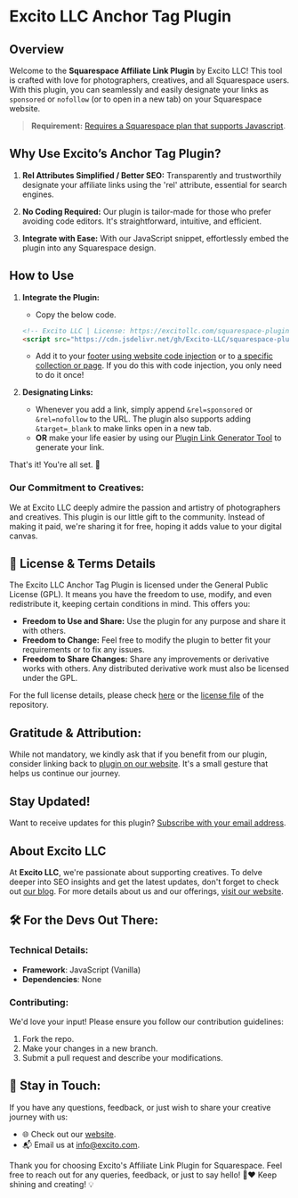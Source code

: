 # Excito LLC Anchor Tag Plugin


## Overview

Welcome to the **Squarespace Affiliate Link Plugin** by Excito LLC! This tool is crafted with love for photographers, creatives, and all Squarespace users. With this plugin, you can seamlessly and easily designate your links as `sponsored` or `nofollow` (or to open in a new tab) on your Squarespace website.

> **Requirement:** [Requires a Squarespace plan that supports Javascript](https://support.squarespace.com/hc/en-us/articles/205815928-Adding-custom-code-to-your-site#toc-ways-to-add-custom-code?target=_blank).


## Why Use Excito’s Anchor Tag Plugin?

1. **Rel Attributes Simplified / Better SEO:** Transparently and trustworthily designate your affiliate links using the 'rel' attribute, essential for search engines.

2. **No Coding Required:** Our plugin is tailor-made for those who prefer avoiding code editors. It's straightforward, intuitive, and efficient.

3. **Integrate with Ease:** With our JavaScript snippet, effortlessly embed the plugin into any Squarespace design.



## How to Use

1. **Integrate the Plugin:**
   - Copy the below code.
   ```html
   <!-- Excito LLC | License: https://excitollc.com/squarespace-plugins/squarespace-affiliate-link-plugin -->
   <script src="https://cdn.jsdelivr.net/gh/Excito-LLC/squarespace-plugins@latest/affiliate-link-plugin/plugin.js"></script>
   ```
   - Add it to your [footer using website code injection](https://support.squarespace.com/hc/en-us/articles/205815908-Using-code-injection?platform=v6&websiteId=648b5b11288f901493ae95af#toc-add-code-to-code-injection) or to [a specific collection or page](https://support.squarespace.com/hc/en-us/articles/205815908-Using-code-injection?platform=v6&websiteId=648b5b11288f901493ae95af#toc-per-page-code-injection). If you do this with code injection, you only need to do it once!

2. **Designating Links:**
   - Whenever you add a link, simply append `&rel=sponsored` or `&rel=nofollow` to the URL. The plugin also supports adding `&target=_blank` to make links open in a new tab.
   - **OR** make your life easier by using our [Plugin Link Generator Tool](https://excitollc.com/squarespace-plugins/squarespace-affiliate-link-plugin) to generate your link.

That's it! You're all set. 🎉



### Our Commitment to Creatives:

We at Excito LLC deeply admire the passion and artistry of photographers and creatives. This plugin is our little gift to the community. Instead of making it paid, we're sharing it for free, hoping it adds value to your digital canvas.



## 📜 License & Terms Details

The Excito LLC Anchor Tag Plugin is licensed under the General Public License (GPL). It means you have the freedom to use, modify, and even redistribute it, keeping certain conditions in mind. This offers you:

- **Freedom to Use and Share:** Use the plugin for any purpose and share it with others.
- **Freedom to Change:** Feel free to modify the plugin to better fit your requirements or to fix any issues.
- **Freedom to Share Changes:** Share any improvements or derivative works with others. Any distributed derivative work must also be licensed under the GPL.


For the full license details, please check [here](https://excitollc.com/squarespace-plugins/squarespace-affiliate-link-plugin) or the [license file](../LICENSE) of the repository.

## Gratitude & Attribution: 
While not mandatory, we kindly ask that if you benefit from our plugin, consider linking back to [plugin on our website](https://excitollc.com/squarespace-plugins/squarespace-affiliate-link-plugin). It's a small gesture that helps us continue our journey.

## Stay Updated!

Want to receive updates for this plugin? [Subscribe with your email address](https://excitollc.com/squarespace-plugins/squarespace-affiliate-link-plugin).



## About Excito LLC

At **Excito LLC**, we're passionate about supporting creatives. To delve deeper into SEO insights and get the latest updates, don't forget to check out [our blog](https://excitollc.com/blog). For more details about us and our offerings, [visit our website](https://excitollc.com/).


## 🛠 For the Devs Out There:

### Technical Details:

- **Framework**: JavaScript (Vanilla)
- **Dependencies**: None

### Contributing:

We'd love your input! Please ensure you follow our contribution guidelines:
1. Fork the repo.
2. Make your changes in a new branch.
3. Submit a pull request and describe your modifications.


## 💌 Stay in Touch:

If you have any questions, feedback, or just wish to share your creative journey with us:
- 🌐 Check out our [website](YOUR_WEBSITE_LINK).
- 📬 Email us at [info@excito.com](mailto:info@excito.com).

Thank you for choosing Excito's Affiliate Link Plugin for Squarespace. Feel free to reach out for any queries, feedback, or just to say hello! 📸❤️ Keep shining and creating! 💡
